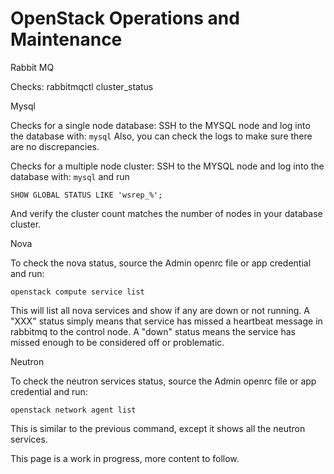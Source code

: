# OpenStack Operations and Maintenance

Rabbit MQ

Checks:
rabbitmqctl cluster_status



Mysql

Checks for a single node database:
SSH to the MYSQL node and log into the database with:
`mysql`
Also, you can check the logs to make sure there are no discrepancies.

Checks for a multiple node cluster:
SSH to the MYSQL node and log into the database with:
`mysql`
and run
```
SHOW GLOBAL STATUS LIKE 'wsrep_%';
```

And verify the cluster count matches the number of nodes in your database cluster.

Nova

To check the nova status, source the Admin openrc file or app credential and run:
```
openstack compute service list
```

This will list all nova services and show if any are down or not running.  A "XXX" status simply means that service has missed a heartbeat message in rabbitmq to the control node.  A "down" status means the service has missed enough to be considered off or problematic.


Neutron

To check the neutron services status, source the Admin openrc file or app credential and run:

```
openstack network agent list
```

This is similar to the previous command, except it shows all the neutron services.

This page is a work in progress, more content to follow.
